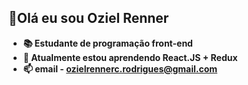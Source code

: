  ## 👋Olá eu sou <strong>Oziel Renner<strong>
- 📚 Estudante de programação front-end
- 🌱 Atualmente estou aprendendo React.JS + Redux
- 📫 email - ozielrennerc.rodrigues@gmail.com


